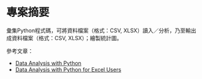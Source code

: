 # 專案摘要

彙集Python程式碼，可將資料檔案（格式：CSV, XLSX）讀入／分析，乃至輸出成資料檔案（格式：CSV, XLSX）；繪製統計圖。

參考文章：　

 - [Data Analysis with Python](http://apmonitor.com/che263/index.php/Main/PythonDataAnalysis)
 - [Data Analysis with Python for Excel Users](https://www.youtube.com/watch?v=FXhED53VZ50)